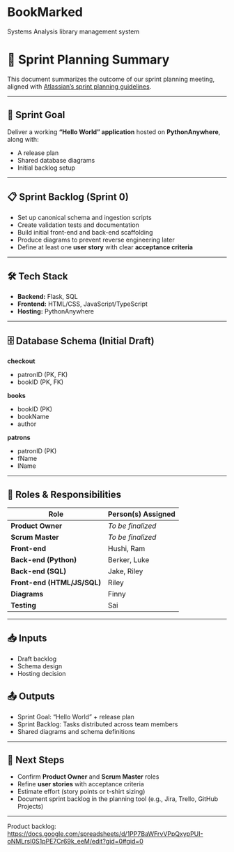# BookMarked
Systems Analysis library management system

# 📌 Sprint Planning Summary

This document summarizes the outcome of our sprint planning meeting, aligned with [Atlassian’s sprint planning guidelines](https://www.atlassian.com/agile/scrum/sprint-planning).

---

## 🎯 Sprint Goal
Deliver a working **“Hello World” application** hosted on **PythonAnywhere**, along with:
- A release plan  
- Shared database diagrams  
- Initial backlog setup  

---

## 📋 Sprint Backlog (Sprint 0)
- Set up canonical schema and ingestion scripts  
- Create validation tests and documentation  
- Build initial front-end and back-end scaffolding  
- Produce diagrams to prevent reverse engineering later  
- Define at least one **user story** with clear **acceptance criteria**  

---

## 🛠️ Tech Stack
- **Backend:** Flask, SQL  
- **Frontend:** HTML/CSS, JavaScript/TypeScript  
- **Hosting:** PythonAnywhere  

---

## 🗄️ Database Schema (Initial Draft)

**checkout**  
- patronID (PK, FK)  
- bookID (PK, FK)  

**books**  
- bookID (PK)  
- bookName  
- author  

**patrons**  
- patronID (PK)  
- fName  
- lName

---

## 👥 Roles & Responsibilities

| Role              | Person(s) Assigned |
|-------------------|--------------------|
| **Product Owner** | *To be finalized* |
| **Scrum Master**  | *To be finalized* |
| **Front-end**     | Hushi, Ram |
| **Back-end (Python)** | Berker, Luke |
| **Back-end (SQL)** | Jake, Riley |
| **Front-end (HTML/JS/SQL)** | Riley |
| **Diagrams**      | Finny |
| **Testing**       | Sai |

---

## 📥 Inputs
- Draft backlog  
- Schema design  
- Hosting decision  

## 📤 Outputs
- Sprint Goal: “Hello World” + release plan  
- Sprint Backlog: Tasks distributed across team members  
- Shared diagrams and schema definitions  

---

## 🚀 Next Steps
- Confirm **Product Owner** and **Scrum Master** roles  
- Refine **user stories** with acceptance criteria  
- Estimate effort (story points or t-shirt sizing)  
- Document sprint backlog in the planning tool (e.g., Jira, Trello, GitHub Projects)  

---


Product backlog:
https://docs.google.com/spreadsheets/d/1PP7BaWFrvVPpQxypPUI-oNMLrsI0S1pPE7Cr69k_eeM/edit?gid=0#gid=0